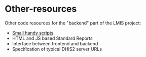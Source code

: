 # Other-resources

Other code resources for the "backend" part of the LMIS project:

- [Small handy scripts](https://github.com/lmisuganda/Other-resources/tree/master/Scripts).
- HTML and JS based Standard Reports
- Interface between frontend and backend
- Specification of typical DHIS2 server URLs
